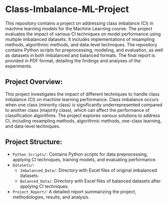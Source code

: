 # Class-Imbalance-ML-Project
This repository contains a project on addressing class imbalance (CI) in machine learning models for the Machine Learning course. The project evaluates the impact of various CI techniques on model performance using multiple imbalanced datasets. It includes implementations of resampling methods, algorithmic methods, and data-level techniques. The repository contains Python scripts for preprocessing, modeling, and evaluation, as well as datasets in both imbalanced and balanced formats. The final report is provided in PDF format, detailing the findings and analyses of the experiments.
## Project Overview:
This project investigates the impact of different techniques to handle class imbalance (CI) on machine learning performance. Class imbalance occurs when one class (minority class) is significantly underrepresented compared to another class (majority class), which can affect the performance of classification algorithms. The project explores various solutions to address CI, including resampling methods, algorithmic methods, one-class learning, and data-level techniques.
## Project Structure:
- `Python_Scripts/`: Contains Python scripts for data preprocessing, applying CI techniques, training models, and evaluating performance.
- `Datasets/`:
     - `Imbalanced_Data/`: Directory with Excel files of original imbalanced datasets.
     - `Balanced_Data/`: Directory with Excel files of balanced datasets after applying CI techniques.
- `Project_Report/`: A detailed report summarizing the project, methodologies, results, and analysis.
